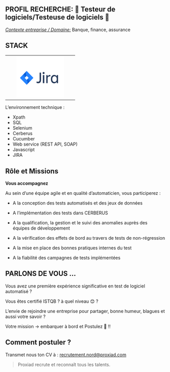 PROFIL RECHERCHE: 🐝 **Testeur de logiciels/Testeuse de logiciels** 🐝
---

<ins>*Contexte entreprise / Domaine:*</ins> Banque, finance, assurance


STACK
--- 

<table>
    <tr>
        <td><img src="https://img.uxwing.com/wp-content/themes/uxwing/download/web-app-development/rest-api-icon.png" width="150" alt=""></td>
        <td><img src="https://xpath.fr/assets/img/logo.png" width="150" alt=""></td>
        <td><img src="/assets/images/JIRA.png" width="150" alt=""></td>
        <td><img src="https://www.freepnglogos.com/uploads/javascript-png/javascript-logo-hq-png-1.png" width="150" alt=""></td>
        <td><img src="https://www.pngkit.com/png/full/223-2232011_cucumber-jvm-for-java-cucumber-testing-logo.png" width="150" alt=""></td>
    </tr>
</table>

L’environnement technique :

* Xpath
* SQL
* Selenium
* Cerberus
* Cucumber
* Web service (REST API, SOAP)
* Javascript
* JIRA

**Rôle et Missions**
-----------------------

**Vous accompagnez**

Au sein d’une équipe agile et en qualité d’automaticien, vous participerez :


* A la conception des tests automatisés et des jeux de données

* A l’implémentation des tests dans CERBERUS

* A la qualification, la gestion et le suivi des anomalies auprès des équipes de développement

* A la vérification des effets de bord au travers de tests de non-régression

* A la mise en place des bonnes pratiques internes du test

* A la fiabilité des campagnes de tests implémentées

**PARLONS DE VOUS …**
-----

Vous avez une première expérience significative en test de logiciel automatisé ?

Vous êtes certifié ISTQB ? à quel niveau 😊 ?

L’envie de rejoindre une entreprise pour partager, bonne humeur, blagues et aussi votre savoir ?

Votre mission -> embarquer à bord et Postulez 🚀 !!

**Comment postuler ?**
---
Transmet nous ton CV à : recrutement.nord@proxiad.com


> Proxiad recrute et reconnaît tous les talents.
